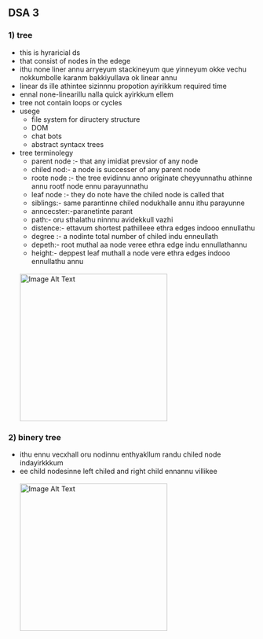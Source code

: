 ## DSA 3

### 1) tree 
- this is hyraricial ds
- that consist of nodes in the edege
- ithu none liner annu arryeyum stackineyum que yinneyum okke vechu nokkumbolle karanm bakkiyullava ok linear annu
- linear ds ille athintee sizinnnu propotion ayirikkum required time
- ennal none-linearillu nalla quick ayirkkum ellem
- tree not contain loops or cycles
- usege
  - file system for diructery structure
  - DOM
  - chat bots
  - abstract syntacx trees
- tree terminolegy
  - parent node :- that any imidiat prevsior of any node
  - chiled nod:- a node is successer of any parent node
  - roote node :- the tree evidinnu anno originate cheyyunnathu athinne annu rootf node ennu parayunnathu
  - leaf node :- they do note have the chiled node is called that
  - siblings:- same parantinne chiled nodukhalle annu ithu parayunne
  - anncecster:-paranetinte parant
  - path:- oru sthalathu ninnnu avidekkull vazhi
  - distence:- ettavum shortest pathilleee ethra edges indooo ennullathu
  - degree :- a nodinte total number of chiled indu enneullath
  - depeth:- root muthal aa node veree ethra edge indu ennullathannu
  - height:- deppest leaf muthall a node vere ethra edges indooo ennullathu annu
    <br/>
    <br/>
   <img src="https://scaler-topics-articles-md.s3.us-west-2.amazonaws.com/tree-data-structure-terminologies.webp" alt="Image Alt Text" width="300" height="300" style="object-fit:cover;">

### 2) binery tree
- ithu ennu vecxhall oru nodinnu enthyakllum randu chiled node indayirkkkum
- ee child nodesinne left chiled and right child ennannu villikee
  <br/>
  <br/>
  <img src="https://encrypted-tbn0.gstatic.com/images?q=tbn:ANd9GcRJRH0bkcAhsNeoD-tjjcxr3XYG9irL3iOBEOS1C5-NBA&s" alt="Image Alt Text" width="300" height="300" style="object-fit:cover;">
